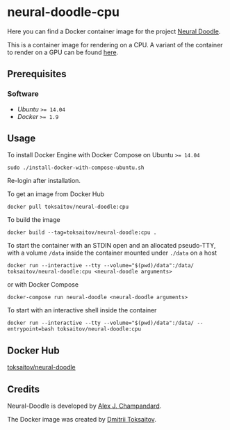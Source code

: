 neural-doodle-cpu
=================

Here you can find a Docker container image for the project [Neural
Doodle](https://github.com/alexjc/neural-doodle).

This is a container image for rendering on a CPU. A variant of the container to
render on a GPU can be found [here](http://github.com/toksaitov/neural-doodle-gpu).

## Prerequisites

### Software

* *Ubuntu* `>= 14.04`
* *Docker* `>= 1.9`

## Usage

To install Docker Engine with Docker Compose on Ubuntu `>= 14.04`

    sudo ./install-docker-with-compose-ubuntu.sh

Re-login after installation.

To get an image from Docker Hub

    docker pull toksaitov/neural-doodle:cpu

To build the image

    docker build --tag=toksaitov/neural-doodle:cpu .

To start the container with an STDIN open and an allocated pseudo-TTY, with a
volume `/data` inside the container mounted under `./data` on a host

    docker run --interactive --tty --volume="$(pwd)/data":/data/ toksaitov/neural-doodle:cpu <neural-doodle arguments>

or with Docker Compose

    docker-compose run neural-doodle <neural-doodle arguments>

To start with an interactive shell inside the container

    docker run --interactive --tty --volume="$(pwd)/data":/data/ --entrypoint=bash toksaitov/neural-doodle:cpu

## Docker Hub

[toksaitov/neural-doodle](https://hub.docker.com/r/toksaitov/neural-doodle)

## Credits

Neural-Doodle is developed by [Alex J. Champandard](https://github.com/alexjc).

The Docker image was created by [Dmitrii
Toksaitov](https://github.com/toksaitov).
